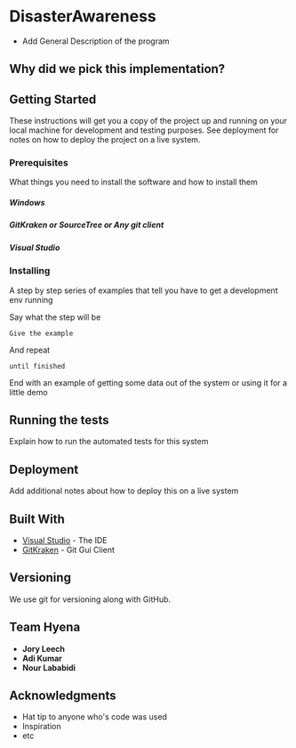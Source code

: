 
# DisasterAwareness

- Add General Description of the program

## Why did we pick this implementation? 

## Getting Started

These instructions will get you a copy of the project up and running on your local machine for development and testing purposes. See deployment for notes on how to deploy the project on a live system.

### Prerequisites

What things you need to install the software and how to install them


##### Windows

##### GitKraken or SourceTree or Any git client

##### Visual Studio


### Installing

A step by step series of examples that tell you have to get a development env running

Say what the step will be

```
Give the example
```

And repeat

```
until finished
```

End with an example of getting some data out of the system or using it for a little demo

## Running the tests

Explain how to run the automated tests for this system

## Deployment

Add additional notes about how to deploy this on a live system

## Built With

* [Visual Studio](https://www.visualstudio.com/) - The IDE
* [GitKraken](https://www.gitkraken.com/) - Git Gui Client


## Versioning

We use git for versioning along with GitHub. 

## Team Hyena

* **Jory Leech** 
* **Adi Kumar**
* **Nour Lababidi**


## Acknowledgments

* Hat tip to anyone who's code was used
* Inspiration
* etc
